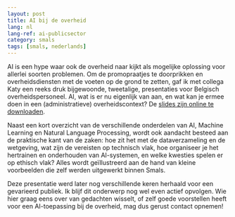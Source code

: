 ```yaml
---
layout: post
title: AI bij de overheid
lang: nl
lang-ref: ai-publicsector
category: smals
tags: [smals, nederlands]
---
```


AI is een hype waar ook de overheid naar kijkt als mogelijke oplossing voor allerlei soorten problemen. Om de promopraatjes te doorprikken en overheidsdiensten met de voeten op de grond te zetten, gaf ik met collega Katy een reeks druk bijgewoonde, tweetalige, presentaties voor Belgisch overheidspersoneel. AI, wat is er nu eigenlijk van aan, en wat kan je ermee doen in een (administratieve) overheidscontext? De [slides zijn online te downloaden](https://www.smalsresearch.be/publications/document/?docid=201).

Naast een kort overzicht van de verschillende onderdelen van AI, Machine Learning en Natural Language Processing, wordt ook aandacht besteed aan de praktische kant van de zaken: hoe zit het met de dataverzameling en de wetgeving, wat zijn de vereisten op technisch vlak, hoe organiseer je het hertrainen en onderhouden van AI-systemen, en welke kwesties spelen er op ethisch vlak? Alles wordt geïllustreerd aan de hand van kleine voorbeelden die zelf werden uitgewerkt binnen Smals.

Deze presentatie werd later nog verschillende keren herhaald voor een gevarieerd publiek. Ik blijf dit onderwerp nog wel even actief opvolgen. Wie hier graag eens over van gedachten wisselt, of zelf goede voorstellen heeft voor een AI-toepassing bij de overheid, mag dus gerust contact opnemen!
